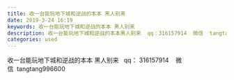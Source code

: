 ```yaml
---
title: 收一台能玩地下城和逆战的本本 黑人别来
date: 2019-3-24 16:19
keywords: 收一台能玩地下城和逆战的本本 黑人别来
description: 收一台能玩地下城和逆战的本本黑人别来  qq：316157914  微信  tangtang996600
categories: used
---
```

<td class="t_f" id="postmessage_3297965">

收一台能玩地下城和逆战的本本 黑人别来   qq： 316157914    微信  tangtang996600<br/>
</td>
